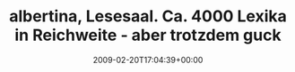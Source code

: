 ---
retweeted: false
source: <a href="http://twitter.com" rel="nofollow">Twitter Web Client</a>
entities:
  hashtags:
  - text: albertina
    indices:
    - '0'
    - '10'
  - text: wikipedia
    indices:
    - '106'
    - '116'
  symbols: []
  user_mentions: []
  urls: []
display_text_range:
- '0'
- '121'
favorite_count: '0'
id_str: '1231201144'
truncated: false
retweet_count: '0'
id: '1231201144'
created_at: Fri Feb 20 17:04:39 +0000 2009
favorited: false
full_text: "#albertina, Lesesaal. Ca. 4000 Lexika in Reichweite - aber trotzdem gucken
  die meisten hier lieber in der #wikipedia nach"
lang: de
tags:
- albertina
- wikipedia
- pesos/twitter
date: '2009-02-20T17:04:39+00:00'
src: https://twitter.com/bascht/status/1231201144
original_url: https://twitter.com/bascht/status/1231201144
type: twitter_tweet
text: "#albertina, Lesesaal. Ca. 4000 Lexika in Reichweite - aber trotzdem gucken
  die meisten hier lieber in der #wikipedia nach"
title: albertina, Lesesaal. Ca. 4000 Lexika in Reichweite - aber trotzdem guck

---